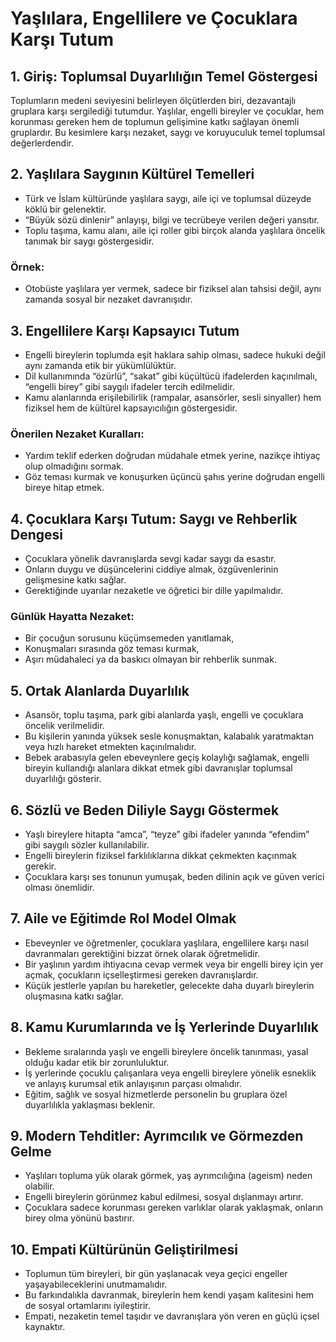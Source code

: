 # Yaşlılara, Engellilere ve Çocuklara Karşı Tutum

## 1. Giriş: Toplumsal Duyarlılığın Temel Göstergesi

Toplumların medeni seviyesini belirleyen ölçütlerden biri, dezavantajlı gruplara karşı sergilediği tutumdur. Yaşlılar, engelli bireyler ve çocuklar, hem korunması gereken hem de toplumun gelişimine katkı sağlayan önemli gruplardır. Bu kesimlere karşı nezaket, saygı ve koruyuculuk temel toplumsal değerlerdendir.

## 2. Yaşlılara Saygının Kültürel Temelleri

- Türk ve İslam kültüründe yaşlılara saygı, aile içi ve toplumsal düzeyde köklü bir gelenektir.
- “Büyük sözü dinlenir” anlayışı, bilgi ve tecrübeye verilen değeri yansıtır.
- Toplu taşıma, kamu alanı, aile içi roller gibi birçok alanda yaşlılara öncelik tanımak bir saygı göstergesidir.

### Örnek:

- Otobüste yaşlılara yer vermek, sadece bir fiziksel alan tahsisi değil, aynı zamanda sosyal bir nezaket davranışıdır.

## 3. Engellilere Karşı Kapsayıcı Tutum

- Engelli bireylerin toplumda eşit haklara sahip olması, sadece hukuki değil aynı zamanda etik bir yükümlülüktür.
- Dil kullanımında “özürlü”, “sakat” gibi küçültücü ifadelerden kaçınılmalı, “engelli birey” gibi saygılı ifadeler tercih edilmelidir.
- Kamu alanlarında erişilebilirlik (rampalar, asansörler, sesli sinyaller) hem fiziksel hem de kültürel kapsayıcılığın göstergesidir.

### Önerilen Nezaket Kuralları:

- Yardım teklif ederken doğrudan müdahale etmek yerine, nazikçe ihtiyaç olup olmadığını sormak.
- Göz teması kurmak ve konuşurken üçüncü şahıs yerine doğrudan engelli bireye hitap etmek.

## 4. Çocuklara Karşı Tutum: Saygı ve Rehberlik Dengesi

- Çocuklara yönelik davranışlarda sevgi kadar saygı da esastır.
- Onların duygu ve düşüncelerini ciddiye almak, özgüvenlerinin gelişmesine katkı sağlar.
- Gerektiğinde uyarılar nezaketle ve öğretici bir dille yapılmalıdır.

### Günlük Hayatta Nezaket:

- Bir çocuğun sorusunu küçümsemeden yanıtlamak,
- Konuşmaları sırasında göz teması kurmak,
- Aşırı müdahaleci ya da baskıcı olmayan bir rehberlik sunmak.

## 5. Ortak Alanlarda Duyarlılık

- Asansör, toplu taşıma, park gibi alanlarda yaşlı, engelli ve çocuklara öncelik verilmelidir.
- Bu kişilerin yanında yüksek sesle konuşmaktan, kalabalık yaratmaktan veya hızlı hareket etmekten kaçınılmalıdır.
- Bebek arabasıyla gelen ebeveynlere geçiş kolaylığı sağlamak, engelli bireyin kullandığı alanlara dikkat etmek gibi davranışlar toplumsal duyarlılığı gösterir.

## 6. Sözlü ve Beden Diliyle Saygı Göstermek

- Yaşlı bireylere hitapta “amca”, “teyze” gibi ifadeler yanında “efendim” gibi saygılı sözler kullanılabilir.
- Engelli bireylerin fiziksel farklılıklarına dikkat çekmekten kaçınmak gerekir.
- Çocuklara karşı ses tonunun yumuşak, beden dilinin açık ve güven verici olması önemlidir.

## 7. Aile ve Eğitimde Rol Model Olmak

- Ebeveynler ve öğretmenler, çocuklara yaşlılara, engellilere karşı nasıl davranmaları gerektiğini bizzat örnek olarak öğretmelidir.
- Bir yaşlının yardım ihtiyacına cevap vermek veya bir engelli birey için yer açmak, çocukların içselleştirmesi gereken davranışlardır.
- Küçük jestlerle yapılan bu hareketler, gelecekte daha duyarlı bireylerin oluşmasına katkı sağlar.

## 8. Kamu Kurumlarında ve İş Yerlerinde Duyarlılık

- Bekleme sıralarında yaşlı ve engelli bireylere öncelik tanınması, yasal olduğu kadar etik bir zorunluluktur.
- İş yerlerinde çocuklu çalışanlara veya engelli bireylere yönelik esneklik ve anlayış kurumsal etik anlayışının parçası olmalıdır.
- Eğitim, sağlık ve sosyal hizmetlerde personelin bu gruplara özel duyarlılıkla yaklaşması beklenir.

## 9. Modern Tehditler: Ayrımcılık ve Görmezden Gelme

- Yaşlıları topluma yük olarak görmek, yaş ayrımcılığına (ageism) neden olabilir.
- Engelli bireylerin görünmez kabul edilmesi, sosyal dışlanmayı artırır.
- Çocuklara sadece korunması gereken varlıklar olarak yaklaşmak, onların birey olma yönünü bastırır.

## 10. Empati Kültürünün Geliştirilmesi

- Toplumun tüm bireyleri, bir gün yaşlanacak veya geçici engeller yaşayabileceklerini unutmamalıdır.
- Bu farkındalıkla davranmak, bireylerin hem kendi yaşam kalitesini hem de sosyal ortamlarını iyileştirir.
- Empati, nezaketin temel taşıdır ve davranışlara yön veren en güçlü içsel kaynaktır.
